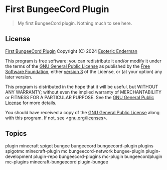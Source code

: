 # First BungeeCord Plugin

> My first BungeeCord plugin. Nothing much to see here.

## License

[First BungeeCord Plugin](./) Copyright (C) 2024 [Esoteric Enderman](https://enderman.dev)

This program is free software: you can redistribute it and/or modify it under the terms of the [GNU General Public License](./LICENSE) as published by the [Free Software Foundation](https://www.fsf.org/), either [version 3](./LICENSE) of the License, or (at your option) any later version.

This program is distributed in the hope that it will be useful, but WITHOUT ANY WARRANTY; without even the implied warranty of MERCHANTABILITY or FITNESS FOR A PARTICULAR PURPOSE. See the [GNU General Public License](./LICENSE) for more details.

You should have received a copy of the [GNU General Public License](./LICENSE) along with this program. If not, see <[gnu.org/licenses](https://www.gnu.org/licenses/)>.

## Topics

plugin minecraft spigot bungee bungeecord bungeecord-plugin plugins spigotmc minecraft-plugin mc bungeecord-network bungee-plugin plugin-development plugin-repo bungeecord-plugins mc-plugin bungeecordplugin mc-plugins minecraft-bungeecord plugin-bungee
